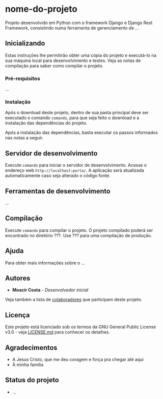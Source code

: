 # nome-do-projeto

Projeto desenvolvido em Python com o framework Django e Django Rest Framework, consistindo numa ferramenta de gerenciamento de ...

## Inicializando

Estas instruções lhe permitirão obter uma cópia do projeto e executá-lo na sua máquina local para desenvolvimento e testes. Veja as notas de compilação para saber como compilar o projeto.

### Pré-requisitos

...

### Instalação

Após o download deste projeto, dentro de sua pasta principal deve ser executado o comando `comando`, para que seja feito o download e a instalação das dependências do projeto.

Após a instalação das dependências, basta executar os passos informados nas notas a seguir.

## Servidor de desenvolvimento

Execute `comando` para iniciar o servidor de desenvolvimento. Acesse o endereço web `http://localhost:porta/`. A aplicação será atualizada automaticamente caso seja alterado o código fonte.

## Ferramentas de desenvolvimento

...

## Compilação

Execute `comando` para compilar o projeto. O projeto compilado poderá ser encontrado no diretório ???. Use ??? para uma compilação de produção.

## Ajuda

Para obter mais informações sobre o ...

## Autores

* **Moacir Costa** - *Desenvolvedor inicial*

Veja também a lista de [colaboradores](https://github.com/moacircostajr/cjm-gestor-client/graphs/contributors) que participam deste projeto.

## Licença

Este projeto está licenciado sob os termos da GNU General Public License v3.0 - veja [LICENSE.md](https://github.com/moacircostajr/cjm-gestor-client/blob/master/LICENSE) para conhecer os detalhes.

## Agradecimentos

* A Jesus Cristo, que me deu coragem e força pra chegar até aqui
* À minha família

## Status do projeto

* ...

